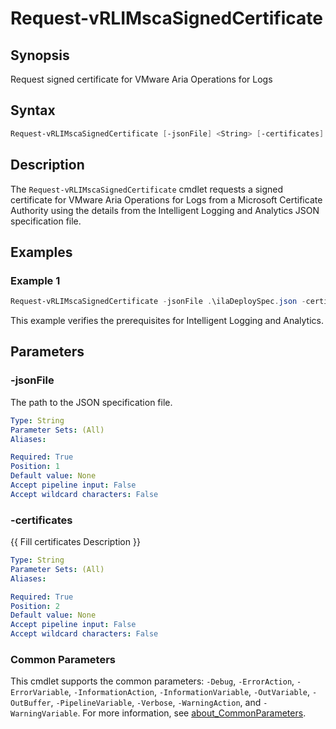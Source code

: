 # Request-vRLIMscaSignedCertificate

## Synopsis

Request signed certificate for VMware Aria Operations for Logs

## Syntax

```powerShell
Request-vRLIMscaSignedCertificate [-jsonFile] <String> [-certificates] <String> [<CommonParameters>]
```

## Description

The `Request-vRLIMscaSignedCertificate` cmdlet requests a signed certificate for VMware Aria Operations for Logs from a Microsoft Certificate Authority using the details from the Intelligent Logging and Analytics JSON specification file.

## Examples

### Example 1

```powerShell
Request-vRLIMscaSignedCertificate -jsonFile .\ilaDeploySpec.json -certificates .\certificates\
```

This example verifies the prerequisites for Intelligent Logging and Analytics.

## Parameters

### -jsonFile

The path to the JSON specification file.

```yaml
Type: String
Parameter Sets: (All)
Aliases:

Required: True
Position: 1
Default value: None
Accept pipeline input: False
Accept wildcard characters: False
```

### -certificates

{{ Fill certificates Description }}

```yaml
Type: String
Parameter Sets: (All)
Aliases:

Required: True
Position: 2
Default value: None
Accept pipeline input: False
Accept wildcard characters: False
```

### Common Parameters

This cmdlet supports the common parameters: `-Debug`, `-ErrorAction`, `-ErrorVariable`, `-InformationAction`, `-InformationVariable`, `-OutVariable`, `-OutBuffer`, `-PipelineVariable`, `-Verbose`, `-WarningAction`, and `-WarningVariable`. For more information, see [about_CommonParameters](http://go.microsoft.com/fwlink/?LinkID=113216).
